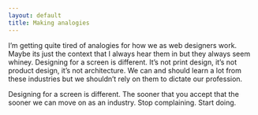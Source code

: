 ```yaml
---
layout: default
title: Making analogies
---
```


I&rsquo;m getting quite tired of analogies for how we as web designers work. Maybe its just the context that I always hear them in but they always seem whiney. Designing for a screen is different. It&rsquo;s not print design, it&rsquo;s not product design, it&rsquo;s not architecture. We can and should learn a lot from these industries but we shouldn&rsquo;t rely on them to dictate our profession.

Designing for a screen is different. The sooner that you accept that the sooner we can move on as an industry. Stop complaining. Start doing.
